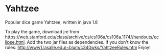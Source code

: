 # Yahtzee
Popular dice game Yahtzee, written in java 1.8

To play the game, download jre from https://web.stanford.edu/class/archive/cs/cs106a/cs106a.1174//handouts/eclipse.html. 
Add the two jar files as dependencies. 
If you don't know the rules: http://www1.lasalle.edu/~blum/c340wks/YahtzeeRules.htm
Enjoy!
